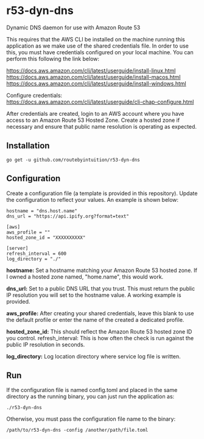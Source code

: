 # r53-dyn-dns
Dynamic DNS daemon for use with Amazon Route 53

This requires that the AWS CLI be installed on the machine running this application as we make use of the shared credentials file.
In order to use this, you must have credentials configured on your local machine. You can perform this following the link below:

https://docs.aws.amazon.com/cli/latest/userguide/install-linux.html
https://docs.aws.amazon.com/cli/latest/userguide/install-macos.html
https://docs.aws.amazon.com/cli/latest/userguide/install-windows.html

Configure credentials:
https://docs.aws.amazon.com/cli/latest/userguide/cli-chap-configure.html

After credentials are created, login to an AWS account where you have access to an Amazon Route 53 Hosted Zone. Create a hosted zone if necessary and ensure that public name resolution is operating as expected.

## Installation

```
go get -u github.com/routebyintuition/r53-dyn-dns
```

## Configuration
Create a configuration file (a template is provided in this repository). Update the configuration to reflect your values. An example is shown below:

``` 
hostname = "dns.host.name" 
dns_url = "https://api.ipify.org?format=text"

[aws]
aws_profile = ""
hosted_zone_id = "XXXXXXXXXX"

[server]
refresh_interval = 600
log_directory = "./"
```

**hostname:** Set a hostname matching your Amazon Route 53 hosted zone. If I owned a hosted zone named, "home.name", this would work.

**dns_url:** Set to a public DNS URL that you trust. This must return the public IP resolution you will set to the hostname value. A working example is provided.

**aws_profile:** After creating your shared credentials, leave this blank to use the default profile or enter the name of the created a dedicated profile.

**hosted_zone_id:** This should reflect the Amazon Route 53 hosted zone ID you control.
refresh_interval: This is how often the check is run against the public IP resolution in seconds. 

**log_directory:** Log location directory where service log file is written.

## Run
If the configuration file is named config.toml and placed in the same directory as the running binary, you can just run the application as:
```
./r53-dyn-dns
```

Otherwise, you must pass the configuration file name to the binary:
```
/path/to/r53-dyn-dns -config /another/path/file.toml
```


